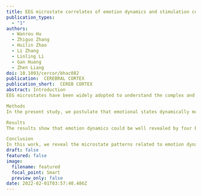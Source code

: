 ```yaml
---
title: EEG microstate correlates of emotion dynamics and stimulation content during video watching
publication_types:
  - "1"
authors:
  - Wanrou Hu
  - Zhiguo Zhang
  - Huilin Zhao
  - Li Zhang
  - Linling Li
  - Gan Huang
  - Zhen Liang
doi: 10.1093/cercor/bhac082
publication:  CEREBRAL CORTEX
publication_short:  CEREB CORTEX
abstract: Introduction
EEG microstates have been widely adopted to understand the complex and dynamic-changing process in dynamic brain systems, but how microstates are temporally modulated by emotion dynamics is still unclear. An investigation of EEG microstates under video-evoking emotion dynamics modulation would provide a novel insight into the understanding of temporal dynamics of functional brain networks.

Methods
In the present study, we postulate that emotional states dynamically modulate the microstate patterns, and perform an in-depth investigation between EEG microstates and emotion dynamics under a video-watching task. By mapping from subjective-experienced emotion states and objective-presented stimulation content to EEG microstates, we gauge the comprehensive associations among microstates, emotions, and multimedia stimulation.

Results
The results show that emotion dynamics could be well revealed by four EEG microstates (MS1, MS2, MS3, and MS4), where MS3 and MS4 are found to be highly correlated to different emotion states (emotion task effect and level effect) and the affective information involved in the multimedia content (visual and audio).

Conclusion
In this work, we reveal the microstate patterns related to emotion dynamics from sensory and stimulation dimensions, which deepens the understanding of the neural representation under emotion dynamics modulation and will be beneficial for the future study of brain dynamic systems.
draft: false
featured: false
image:
  filename: featured
  focal_point: Smart
  preview_only: false
date: 2022-02-01T03:57:40.486Z
---
```

